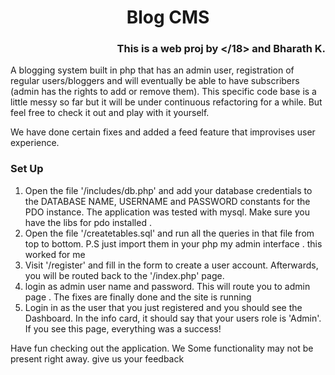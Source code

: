 <h1 align="center">Blog CMS</h1>
<h3 align="right">This is a web proj by &lt/18&gt and Bharath K.</h3>
<p>A blogging system built in php that has an admin user, registration of regular users/bloggers
and will eventually be able to have subscribers (admin has the rights to add or remove them). This specific code base is a little messy so far but
it will be under continuous refactoring for a while. But feel free to check it out and play with it yourself. </p>

<p>
We have done certain fixes and added a feed feature that improvises user experience.
</p>

<h3>Set Up</h3>
<ol>
    <li>Open the file '/includes/db.php' and add your database credentials to the DATABASE NAME, USERNAME and PASSWORD constants for the PDO instance. The application was tested with mysql. Make sure you have the libs for pdo installed .</li>
    <li>Open the file '/createtables.sql' and run all the queries in that file from top to bottom. P.S just import them in your php my admin interface . this worked for me</li>
    <li>Visit '/register' and fill in the form to create a user account. Afterwards, you will be routed back to the '/index.php' page.</li>
    <li>login as admin user name and password. This will route you to admin page . The fixes are finally done and the site is running</li>
    <li>Login in as the user that you just registered and you should see the Dashboard. In the info card, it should say that your users role is 'Admin'. If you see this page, everything was a success!</li>
</ol>

<p>Have fun checking out the application. We Some functionality may not be present right away. give us your feedback</p>
